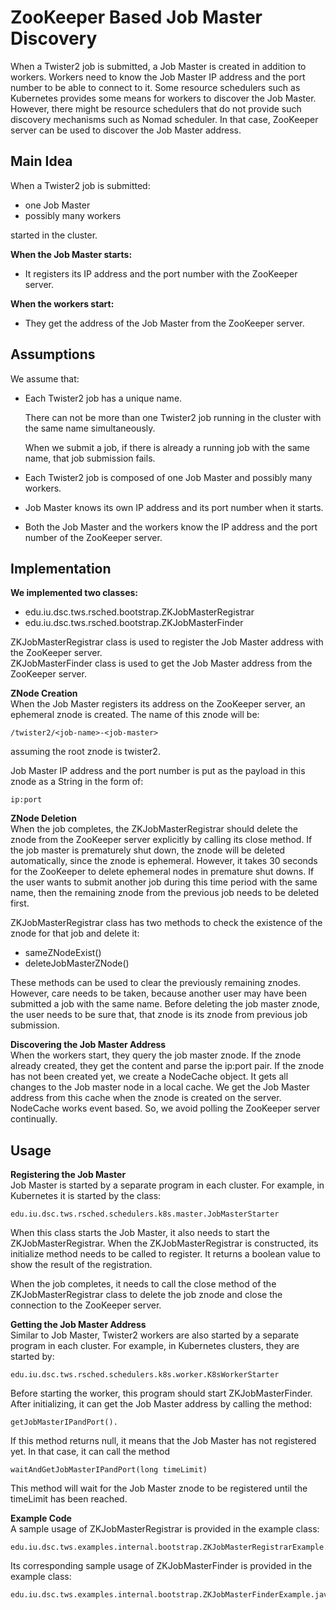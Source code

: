 # ZooKeeper Based Job Master Discovery

When a Twister2 job is submitted, a Job Master is created in addition to workers. Workers need to know the Job Master IP address and the port number to be able to connect to it. Some resource schedulers such as Kubernetes provides some means for workers to discover the Job Master. However, there might be resource schedulers that do not provide such discovery mechanisms such as Nomad scheduler. In that case, ZooKeeper server can be used to discover the Job Master address.

## Main Idea

When a Twister2 job is submitted:

* one Job Master
* possibly many workers  

started in the cluster.

**When the Job Master starts:**

* It registers its IP address and the port number with the ZooKeeper server.

**When the workers start:**

* They get the address of the Job Master from the ZooKeeper server. 

## Assumptions

We assume that:

* Each Twister2 job has a unique name. 

  There can not be more than one Twister2 job running in the cluster with the same name simultaneously. 

  When we submit a job, if there is already a running job with the same name, that job submission fails.

* Each Twister2 job is composed of one Job Master and possibly many workers.
* Job Master knows its own IP address and its port number when it starts.
* Both the Job Master and the workers know the IP address and the port number of the ZooKeeper server.

## Implementation

**We implemented two classes:**

* edu.iu.dsc.tws.rsched.bootstrap.ZKJobMasterRegistrar
* edu.iu.dsc.tws.rsched.bootstrap.ZKJobMasterFinder

ZKJobMasterRegistrar class is used to register the Job Master address with the ZooKeeper server.  
ZKJobMasterFinder class is used to get the Job Master address from the ZooKeeper server.

**ZNode Creation**  
When the Job Master registers its address on the ZooKeeper server, an ephemeral znode is created. The name of this znode will be:

```text
/twister2/<job-name>-<job-master>  
```

assuming the root znode is twister2.

Job Master IP address and the port number is put as the payload in this znode as a String in the form of:

```text
ip:port 
```

**ZNode Deletion**  
When the job completes, the ZKJobMasterRegistrar should delete the znode from the ZooKeeper server explicitly by calling its close method. If the job master is prematurely shut down, the znode will be deleted automatically, since the znode is ephemeral. However, it takes 30 seconds for the ZooKeeper to delete ephemeral nodes in premature shut downs. If the user wants to submit another job during this time period with the same name, then the remaining znode from the previous job needs to be deleted first.

ZKJobMasterRegistrar class has two methods to check the existence of the znode for that job and delete it:

* sameZNodeExist\(\) 
* deleteJobMasterZNode\(\)  

These methods can be used to clear the previously remaining znodes. However, care needs to be taken, because another user may have been submitted a job with the same name. Before deleting the job master znode, the user needs to be sure that, that znode is its znode from previous job submission.

**Discovering the Job Master Address**  
When the workers start, they query the job master znode. If the znode already created, they get the content and parse the ip:port pair. If the znode has not been created yet, we create a NodeCache object. It gets all changes to the Job master node in a local cache. We get the Job Master address from this cache when the znode is created on the server. NodeCache works event based. So, we avoid polling the ZooKeeper server continually.

## Usage

**Registering the Job Master**  
Job Master is started by a separate program in each cluster. For example, in Kubernetes it is started by the class:

```text
edu.iu.dsc.tws.rsched.schedulers.k8s.master.JobMasterStarter
```

When this class starts the Job Master, it also needs to start the ZKJobMasterRegistrar. When the ZKJobMasterRegistrar is constructed, its initialize method needs to be called to register. It returns a boolean value to show the result of the registration.

When the job completes, it needs to call the close method of the ZKJobMasterRegistrar class to delete the job znode and close the connection to the ZooKeeper server.

**Getting the Job Master Address**  
Similar to Job Master, Twister2 workers are also started by a separate program in each cluster. For example, in Kubernetes clusters, they are started by:

```text
edu.iu.dsc.tws.rsched.schedulers.k8s.worker.K8sWorkerStarter  
```

Before starting the worker, this program should start ZKJobMasterFinder. After initializing, it can get the Job Master address by calling the method:

```text
getJobMasterIPandPort().
```

If this method returns null, it means that the Job Master has not registered yet. In that case, it can call the method

```text
waitAndGetJobMasterIPandPort(long timeLimit)
```

This method will wait for the Job Master znode to be registered until the timeLimit has been reached.

**Example Code**  
A sample usage of ZKJobMasterRegistrar is provided in the example class:

```text
edu.iu.dsc.tws.examples.internal.bootstrap.ZKJobMasterRegistrarExample.java
```

Its corresponding sample usage of ZKJobMasterFinder is provided in the example class:

```text
edu.iu.dsc.tws.examples.internal.bootstrap.ZKJobMasterFinderExample.java
```

